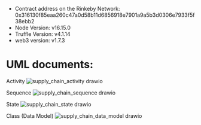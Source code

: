- Contract address on the Rinkeby Network: 0x316130f85eaa260c47a0d58b11d6856918e7901a9a5b3d0306e7933f5f38ebb2
- Node Version: v16.15.0
- Truffle Version: v4.1.14
- web3 version: v1.7.3



# UML documents:

Activity
![supply_chain_activity drawio](https://user-images.githubusercontent.com/470804/174473048-c7392b58-aad5-4329-a3df-833086830b2f.png)

Sequence
![supply_chain_sequence drawio](https://user-images.githubusercontent.com/470804/174473066-c99eec0d-1f0b-4e77-9656-a000669db46f.png)

State
![supply_chain_state drawio](https://user-images.githubusercontent.com/470804/174473088-fbe2030f-848a-44f6-bdad-1ead7857c374.png)

Class (Data Model)
![supply_chain_data_model drawio](https://user-images.githubusercontent.com/470804/174473095-29eefa50-28b5-4ff4-9547-cf0dee9da6d8.png)
